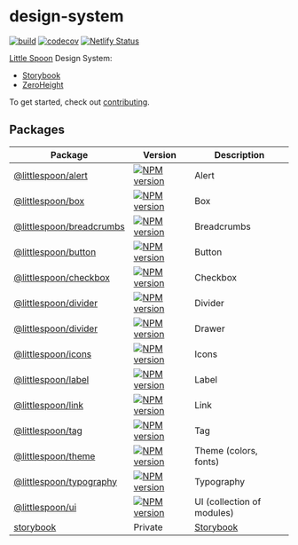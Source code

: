 # design-system

[![build](https://github.com/little-spoon-dev/design-system/actions/workflows/build.yml/badge.svg)](https://github.com/little-spoon-dev/design-system/actions/workflows/build.yml)
[![codecov](https://codecov.io/gh/little-spoon-dev/design-system/branch/main/graph/badge.svg?token=5BRD6U9NFW)](https://codecov.io/gh/little-spoon-dev/design-system)
[![Netlify Status](https://api.netlify.com/api/v1/badges/73b0e1a1-3d16-4987-a05b-cac84e07acfa/deploy-status)](https://app.netlify.com/sites/littlespoon/deploys)

[Little Spoon](https://www.littlespoon.com/) Design System:

- [Storybook](https://littlespoon.netlify.app/)
- [ZeroHeight](https://zeroheight.com/3ddd0f892/p/59ea90-little-spoon-design-system/b/3370f7)

To get started, check out [contributing](docs/CONTRIBUTING.md).

## Packages

<!-- prettier-ignore-start -->
| Package                                          | Version                                                                                                                             | Description                                   |
|--------------------------------------------------|-------------------------------------------------------------------------------------------------------------------------------------|-----------------------------------------------|
| [@littlespoon/alert](packages/alert)             | [![NPM version](https://img.shields.io/npm/v/@littlespoon/alert.svg)](https://www.npmjs.com/package/@littlespoon/alert)             | Alert                                         |
| [@littlespoon/box](packages/box)                 | [![NPM version](https://img.shields.io/npm/v/@littlespoon/box.svg)](https://www.npmjs.com/package/@littlespoon/box)                 | Box                                           |
| [@littlespoon/breadcrumbs](packages/breadcrumbs) | [![NPM version](https://img.shields.io/npm/v/@littlespoon/breadcrumbs.svg)](https://www.npmjs.com/package/@littlespoon/breadcrumbs) | Breadcrumbs                                   |
| [@littlespoon/button](packages/button)           | [![NPM version](https://img.shields.io/npm/v/@littlespoon/button.svg)](https://www.npmjs.com/package/@littlespoon/button)           | Button                                        |
| [@littlespoon/checkbox](packages/checkbox)       | [![NPM version](https://img.shields.io/npm/v/@littlespoon/checkbox.svg)](https://www.npmjs.com/package/@littlespoon/checkbox)       | Checkbox                                      |
| [@littlespoon/divider](packages/divider)         | [![NPM version](https://img.shields.io/npm/v/@littlespoon/divider.svg)](https://www.npmjs.com/package/@littlespoon/divider)         | Divider                                       |
| [@littlespoon/divider](packages/drawer)          | [![NPM version](https://img.shields.io/npm/v/@littlespoon/drawer.svg)](https://www.npmjs.com/package/@littlespoon/drawer)           | Drawer                                        |
| [@littlespoon/icons](packages/icons)             | [![NPM version](https://img.shields.io/npm/v/@littlespoon/icons.svg)](https://www.npmjs.com/package/@littlespoon/icons)             | Icons                                         |
| [@littlespoon/label](packages/label)             | [![NPM version](https://img.shields.io/npm/v/@littlespoon/label.svg)](https://www.npmjs.com/package/@littlespoon/label)             | Label                                         |
| [@littlespoon/link](packages/link)               | [![NPM version](https://img.shields.io/npm/v/@littlespoon/link.svg)](https://www.npmjs.com/package/@littlespoon/link)               | Link                                          |
| [@littlespoon/tag](packages/tag)                 | [![NPM version](https://img.shields.io/npm/v/@littlespoon/tag.svg)](https://www.npmjs.com/package/@littlespoon/tag)                 | Tag                                           |
| [@littlespoon/theme](packages/theme)             | [![NPM version](https://img.shields.io/npm/v/@littlespoon/theme.svg)](https://www.npmjs.com/package/@littlespoon/theme)             | Theme (colors, fonts)                         |
| [@littlespoon/typography](packages/typography)   | [![NPM version](https://img.shields.io/npm/v/@littlespoon/typography.svg)](https://www.npmjs.com/package/@littlespoon/typography)   | Typography                                    |
| [@littlespoon/ui](packages/ui)                   | [![NPM version](https://img.shields.io/npm/v/@littlespoon/ui.svg)](https://www.npmjs.com/package/@littlespoon/ui)                   | UI (collection of modules)                    |
| [storybook](packages/storybook)                  | Private                                                                                                                             | [Storybook](https://littlespoon.netlify.app/) |
<!-- prettier-ignore-end -->
